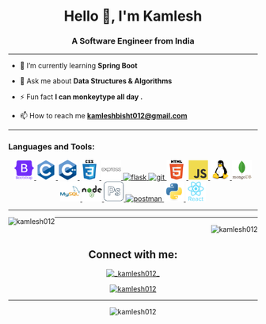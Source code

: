 <h1 align="center">Hello 👋, I'm Kamlesh</h1>

<h3 align="center">A Software Engineer from India</h3>

<hr>

- 🌱 I’m currently learning **Spring Boot**
  
<!-- - 🔭 And I’m currently working on **Large Language Models**  -->

<!-- - 🌱 I’m currently learning **Full Stack Development** -->

<!-- - 👯 I’m looking to collaborate on **Stock Price Prediction System** -->
<!-- - 👯 I’m looking to collaborate on **Deep Learning** -->

<!-- - 💬 Ask me about **C++/DSA/CP -->
- 💬 Ask me about **Data Structures & Algorithms**

- ⚡ Fun fact **I can monkeytype all day .**

- 📫 How to reach me **kamleshbisht012@gmail.com** 
<hr>

<h3 align="left">Languages and Tools:</h3>
<p align="center"> <a href="https://getbootstrap.com" target="_blank" rel="noreferrer"> <img src="https://raw.githubusercontent.com/devicons/devicon/master/icons/bootstrap/bootstrap-plain-wordmark.svg" alt="bootstrap" width="40" height="40"/> </a> <a href="https://www.cprogramming.com/" target="_blank" rel="noreferrer"> <img src="https://raw.githubusercontent.com/devicons/devicon/master/icons/c/c-original.svg" alt="c" width="40" height="40"/> </a> <a href="https://www.w3schools.com/cpp/" target="_blank" rel="noreferrer"> <img src="https://raw.githubusercontent.com/devicons/devicon/master/icons/cplusplus/cplusplus-original.svg" alt="cplusplus" width="40" height="40"/> </a> <a href="https://www.w3schools.com/css/" target="_blank" rel="noreferrer"> <img src="https://raw.githubusercontent.com/devicons/devicon/master/icons/css3/css3-original-wordmark.svg" alt="css3" width="40" height="40"/> </a> <a href="https://expressjs.com" target="_blank" rel="noreferrer"> <img src="https://raw.githubusercontent.com/devicons/devicon/master/icons/express/express-original-wordmark.svg" alt="express" width="40" height="40"/> </a> <a href="https://flask.palletsprojects.com/" target="_blank" rel="noreferrer"> <img src="https://www.vectorlogo.zone/logos/pocoo_flask/pocoo_flask-icon.svg" alt="flask" width="40" height="40"/> </a> <a href="https://git-scm.com/" target="_blank" rel="noreferrer"> <img src="https://www.vectorlogo.zone/logos/git-scm/git-scm-icon.svg" alt="git" width="40" height="40"/> </a> <a href="https://www.w3.org/html/" target="_blank" rel="noreferrer"> <img src="https://raw.githubusercontent.com/devicons/devicon/master/icons/html5/html5-original-wordmark.svg" alt="html5" width="40" height="40"/> </a> <a href="https://developer.mozilla.org/en-US/docs/Web/JavaScript" target="_blank" rel="noreferrer"> <img src="https://raw.githubusercontent.com/devicons/devicon/master/icons/javascript/javascript-original.svg" alt="javascript" width="40" height="40"/> </a> <a href="https://www.linux.org/" target="_blank" rel="noreferrer"> <img src="https://raw.githubusercontent.com/devicons/devicon/master/icons/linux/linux-original.svg" alt="linux" width="40" height="40"/> </a> <a href="https://www.mongodb.com/" target="_blank" rel="noreferrer"> <img src="https://raw.githubusercontent.com/devicons/devicon/master/icons/mongodb/mongodb-original-wordmark.svg" alt="mongodb" width="40" height="40"/> </a> <a href="https://www.mysql.com/" target="_blank" rel="noreferrer"> <img src="https://raw.githubusercontent.com/devicons/devicon/master/icons/mysql/mysql-original-wordmark.svg" alt="mysql" width="40" height="40"/> </a> <a href="https://nodejs.org" target="_blank" rel="noreferrer"> <img src="https://raw.githubusercontent.com/devicons/devicon/master/icons/nodejs/nodejs-original-wordmark.svg" alt="nodejs" width="40" height="40"/> </a> <a href="https://www.photoshop.com/en" target="_blank" rel="noreferrer"> <img src="https://raw.githubusercontent.com/devicons/devicon/master/icons/photoshop/photoshop-line.svg" alt="photoshop" width="40" height="40"/> </a> <a href="https://postman.com" target="_blank" rel="noreferrer"> <img src="https://www.vectorlogo.zone/logos/getpostman/getpostman-icon.svg" alt="postman" width="40" height="40"/> </a> <a href="https://www.python.org" target="_blank" rel="noreferrer"> <img src="https://raw.githubusercontent.com/devicons/devicon/master/icons/python/python-original.svg" alt="python" width="40" height="40"/> </a> <a href="https://reactjs.org/" target="_blank" rel="noreferrer"> <img src="https://raw.githubusercontent.com/devicons/devicon/master/icons/react/react-original-wordmark.svg" alt="react" width="40" height="40"/> </a> </p>

<hr>
<p><img align="left" src="https://github-readme-stats.vercel.app/api/top-langs?username=kamlesh012&show_icons=true&locale=en&layout=compact" alt="kamlesh012" /></p>


<hr>
<p align="right"><img align="center" src="https://github-readme-streak-stats.herokuapp.com/?user=kamlesh012&" alt="kamlesh012" /></p>
<h2 align="center">Connect with me:</h2>
  <p align="center" > <a href="https://twitter.com/_kamlesh012_" target="blank"><img src="https://img.shields.io/badge/Twitter-1DA1F2?style=for-the-badge&logo=twitter&logoColor=white" alt="_kamlesh012_" /></a> </p>


<p align="center"> <a href="https://linkedin.com/in/kamlesh012" target="blank"><img src="https://img.shields.io/badge/LinkedIn-0077B5?style=for-the-badge&logo=linkedin&logoColor=white" alt="kamlesh012" /></a> </p>


<!-- <h3 align="center">My Coding Profiles</h3> -->

<!-- <p align="center" > <a  href="https://codeforces.com/profile/kamlesh02" target="blank"><img src="https://img.shields.io/badge/Codeforces-445f9d?style=for-the-badge&logo=Codeforces&logoColor=white" alt="kamlesh012" /></a>
</p> -->
  
<!-- <p align="center" > <a align="center" href="https://www.leetcode.com/kamlesh02" target="blank"><img align="center" src="https://img.shields.io/badge/-LeetCode-FFA116?style=for-the-badge&logo=LeetCode&logoColor=black" alt="kamlesh012"/></a>
</p> -->

<!-- <p align="center" >
  <a align="center" href="https://www.codechef.com/users/kamlesh02" target="blank"><img align="center" src="https://img.shields.io/badge/-CodeChef-5B4638?style=for-the-badge&logo=CodeChef&logoColor=white" alt="kamlesh012" /></a>
 </p> -->
 
<!-- <p align="center" >
<a align="center" href="https://www.hackerrank.com/Kamlesh_bisht16" target="blank"><img align="center" src="https://img.shields.io/badge/-Hackerrank-2EC866?style=for-the-badge&logo=HackerRank&logoColor=white" alt="kamleshbisht16"/></a>
   </p> -->
   
<!--   <p align="center" > <a href="https://kaggle.com/kamleshbisht012" target="blank"><img align="center" src="https://img.shields.io/badge/Kaggle-20BEFF?style=for-the-badge&logo=Kaggle&logoColor=white" alt="kamleshbisht012"/></a>
 </p>  -->
<!-- </p> -->
<hr>
<p align="center"> <img src="https://komarev.com/ghpvc/?username=kamlesh012&label=Profile%20views&color=0e75b6&style=flat" alt="kamlesh012" /> </p>

<!-- <p>&nbsp;<img align="center" src="https://github-readme-stats.vercel.app/api?username=kamlesh012&show_icons=true&locale=en" alt="kamlesh012" /></p> -->
